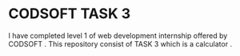# CODSOFT TASK 3
I have completed level 1 of web development internship offered by CODSOFT . This repository consist of TASK 3 which is a calculator .
